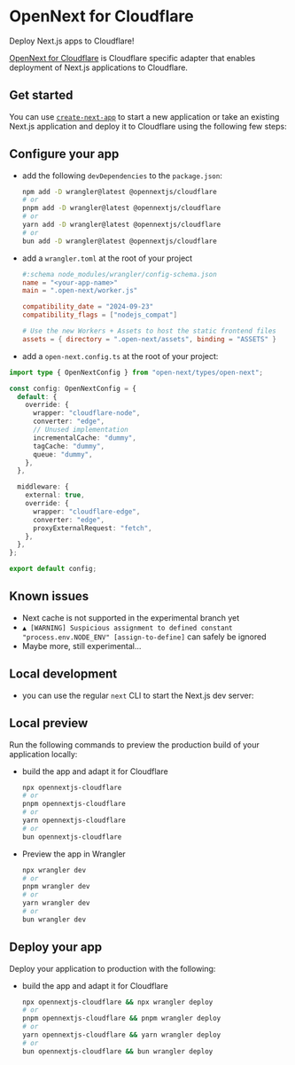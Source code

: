 # OpenNext for Cloudflare

Deploy Next.js apps to Cloudflare!

[OpenNext for Cloudflare](https://opennext.js.org/cloudflare) is Cloudflare specific adapter that enables deployment of Next.js applications to Cloudflare.

## Get started

You can use [`create-next-app`](https://nextjs.org/docs/pages/api-reference/cli/create-next-app) to start a new application or take an existing Next.js application and deploy it to Cloudflare using the following few steps:

## Configure your app

- add the following `devDependencies` to the `package.json`:

  ```bash
  npm add -D wrangler@latest @opennextjs/cloudflare
  # or
  pnpm add -D wrangler@latest @opennextjs/cloudflare
  # or
  yarn add -D wrangler@latest @opennextjs/cloudflare
  # or
  bun add -D wrangler@latest @opennextjs/cloudflare
  ```

- add a `wrangler.toml` at the root of your project

  ```toml
  #:schema node_modules/wrangler/config-schema.json
  name = "<your-app-name>"
  main = ".open-next/worker.js"

  compatibility_date = "2024-09-23"
  compatibility_flags = ["nodejs_compat"]

  # Use the new Workers + Assets to host the static frontend files
  assets = { directory = ".open-next/assets", binding = "ASSETS" }
  ```

- add a `open-next.config.ts` at the root of your project:

```ts
import type { OpenNextConfig } from "open-next/types/open-next";

const config: OpenNextConfig = {
  default: {
    override: {
      wrapper: "cloudflare-node",
      converter: "edge",
      // Unused implementation
      incrementalCache: "dummy",
      tagCache: "dummy",
      queue: "dummy",
    },
  },

  middleware: {
    external: true,
    override: {
      wrapper: "cloudflare-edge",
      converter: "edge",
      proxyExternalRequest: "fetch",
    },
  },
};

export default config;
```

## Known issues

- Next cache is not supported in the experimental branch yet
- `▲ [WARNING] Suspicious assignment to defined constant "process.env.NODE_ENV" [assign-to-define]` can safely be ignored
- Maybe more, still experimental...

## Local development

- you can use the regular `next` CLI to start the Next.js dev server:

## Local preview

Run the following commands to preview the production build of your application locally:

- build the app and adapt it for Cloudflare

  ```bash
  npx opennextjs-cloudflare
  # or
  pnpm opennextjs-cloudflare
  # or
  yarn opennextjs-cloudflare
  # or
  bun opennextjs-cloudflare
  ```

- Preview the app in Wrangler

  ```bash
  npx wrangler dev
  # or
  pnpm wrangler dev
  # or
  yarn wrangler dev
  # or
  bun wrangler dev
  ```

## Deploy your app

Deploy your application to production with the following:

- build the app and adapt it for Cloudflare

  ```bash
  npx opennextjs-cloudflare && npx wrangler deploy
  # or
  pnpm opennextjs-cloudflare && pnpm wrangler deploy
  # or
  yarn opennextjs-cloudflare && yarn wrangler deploy
  # or
  bun opennextjs-cloudflare && bun wrangler deploy
  ```
